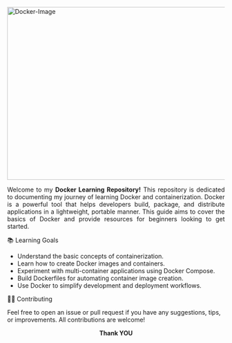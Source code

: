 <p style="text-align: justify;"><img src="https://miro.medium.com/v2/resize:fit:3840/format:webp/1*XRH9-M27_bMeFmd4hVMYTw.png" alt="Docker-Image" width="1200" height="400" /></p>

<p style="text-align: justify;">Welcome to my <strong>Docker Learning Repository!</strong> This repository is dedicated to documenting my journey of learning Docker and containerization. Docker is a powerful tool that helps developers build, package, and distribute applications in a lightweight, portable manner. This guide aims to cover the basics of Docker and provide resources for beginners looking to get started.</p>

📚 Learning Goals

<ul>
<li>Understand the basic concepts of containerization.</li>
<li>Learn how to create Docker images and containers.</li>
<li>Experiment with multi-container applications using Docker Compose.</li>
<li>Build Dockerfiles for automating container image creation.</li>
<li>Use Docker to simplify development and deployment workflows.</li>
</ul>

🧑‍💻 Contributing

Feel free to open an issue or pull request if you have any suggestions, tips, or improvements. All contributions are welcome!

<b><p align='center'>Thank YOU</p></b>
